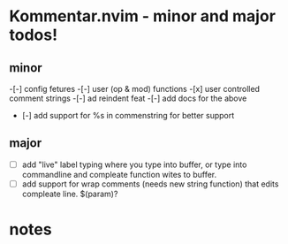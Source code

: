 # Kommentar.nvim - minor and major todos!

## minor
 -[-] config fetures
    -[-] user (op & mod) functions
    -[x] user controlled comment strings
    -[-] ad reindent feat
    -[-] add docs for the above

 - [-] add support for %s in commenstring for better support

## major
 -[ ] add "live" label typing where you type into buffer, or
 type into commandline and compleate function wites to buffer.
 -[ ] add support for wrap comments (needs new string function)
 that edits compleate line. $(param)?

# notes
